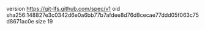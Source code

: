 version https://git-lfs.github.com/spec/v1
oid sha256:148827e3c0342d6e0a6bb77b7afdee8d76d8cecae77ddd05f063c75d8671ac0e
size 19
